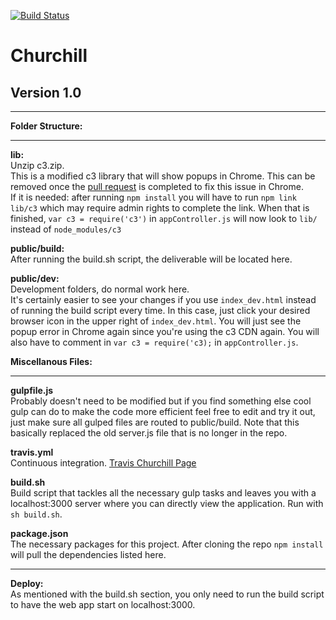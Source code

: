[![Build Status](https://travis-ci.org/psu-capstone/churchill.svg)](https://travis-ci.org/psu-capstone/churchill)
# **Churchill**

## **Version 1.0**

___

**Folder Structure:**

___

**lib:** <br/>
Unzip c3.zip. <br/>
This is a modified c3 library that will show popups in Chrome.  This can be removed once the 
[pull request](https://github.com/masayuki0812/c3/pull/1564) is completed to fix
this issue in Chrome. <br/> 
If it is needed: after running `npm install` you will have to run `npm link lib/c3` which may require admin rights 
to complete the link.  When that is finished, `var c3 = require('c3')` in `appController.js` will now look to `lib/` 
instead of `node_modules/c3`

**public/build:** <br/> 
After running the build.sh script, the deliverable will be located here.

**public/dev:** <br/> 
Development folders, do normal work here. <br/>
It's certainly easier to see your changes if you use `index_dev.html` instead
of running the build script every time.  In this case, just click your desired browser icon in the upper right of
`index_dev.html`.  You will just see the popup error in Chrome again since you're using the c3 CDN again.  You will
also have to comment in `var c3 = require('c3);` in `appController.js`.


**Miscellanous Files:**

___


**gulpfile.js** <br/>
Probably doesn't need to be modified but if you find something else cool gulp can do to make the code more
efficient feel free to edit and try it out, just make sure all gulped files are routed to public/build. Note that
this basically replaced the old server.js file that is no longer in the repo.

**travis.yml** <br/>
Continuous integration. [Travis Churchill Page](https://travis-ci.org/psu-capstone/churchill)

**build.sh** <br/>
Build script that tackles all the necessary gulp tasks and leaves you with a localhost:3000 server where you can 
directly view the application.  Run with `sh build.sh`.

**package.json** <br/>
The necessary packages for this project.  After cloning the repo `npm install` will pull the dependencies listed here.

___


**Deploy:** <br/>
As mentioned with the build.sh section, you only need to run the build script to have the web app start on 
localhost:3000.
